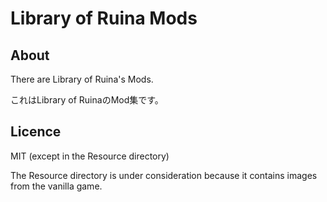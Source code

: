 # Library of Ruina Mods

## About

There are Library of Ruina's Mods.

これはLibrary of RuinaのMod集です。

## Licence

MIT (except in the Resource directory)

The Resource directory is under consideration because it contains images from the vanilla game.

